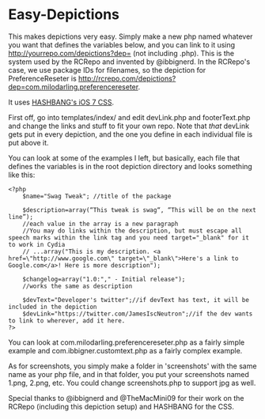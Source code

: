 Easy-Depictions
=============

This makes depictions very easy. Simply make a new php named whatever you want that defines the variables below, and you can link to it using http://yourrepo.com/depictions?dep=<filename> (not including .php). This is the system used by the RCRepo and invented by @ibbignerd. In the RCRepo's case, we use package IDs for filenames, so the depiction for PreferenceReseter is http://rcrepo.com/depictions?dep=com.milodarling.preferencereseter.

It uses [HASHBANG's iOS 7 CSS](https://github.com/hbang/iOS-7-CSS).

First off, go into templates/index/ and edit devLink.php and footerText.php and change the links and stuff to fit your own repo. Note that *that* devLink gets put in every depiction, and the one you define in each individual file is put above it.

You can look at some of the examples I left, but basically, each file that defines the variables is in the root depiction directory and looks something like this:

    <?php
        $name="Swag Tweak"; //title of the package
        
        $description=array(“This tweak is swag“, “This will be on the next line”);
        //each value in the array is a new paragraph
        //You may do links within the description, but must escape all speech marks within the link tag and you need target="_blank" for it to work in Cydia
        // ...array("This is my description. <a href=\"http://www.google.com\" target=\"_blank\">Here's a link to Google.com</a>! Here is more description"); 
        
        $changelog=array("1.0:"," - Initial release");
        //works the same as description
        
        $devText="Developer's twitter";//if devText has text, it will be included in the depiction
        $devLink="https://twitter.com/JamesIscNeutron";//if the dev wants to link to wherever, add it here.
    ?>

You can look at com.milodarling.preferencereseter.php as a fairly simple example and com.ibbigner.customtext.php as a fairly complex example.

As for screenshots, you simply make a folder in 'screenshots' with the same name as your php file, and in that folder, you put your screenshots named 1.png, 2.png, etc. You could change screenshots.php to support jpg as well.

Special thanks to @ibbignerd and @TheMacMini09 for their work on the RCRepo (including this depiction setup) and HASHBANG for the CSS.